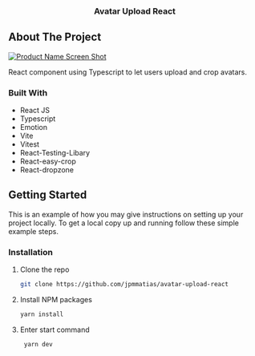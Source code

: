
<h3 align="center">Avatar Upload React</h3>

<!-- ABOUT THE PROJECT -->
## About The Project

[![Product Name Screen Shot][product-screenshot]](https://example.com)
<p>
 React component using Typescript to let users upload and crop avatars.

</p>



### Built With

* React JS
* Typescript
* Emotion
* Vite
* Vitest
* React-Testing-Libary
* React-easy-crop
* React-dropzone



<!-- GETTING STARTED -->
## Getting Started

This is an example of how you may give instructions on setting up your project locally.
To get a local copy up and running follow these simple example steps.


### Installation

1. Clone the repo
   ```sh
   git clone https://github.com/jpmmatias/avatar-upload-react
   ```
2. Install NPM packages
   ```sh
   yarn install
   ```
3. Enter start command 
   ```sh
    yarn dev
   ```




<!-- MARKDOWN LINKS & IMAGES -->
<!-- https://www.markdownguide.org/basic-syntax/#reference-style-links -->
[product-screenshot]: https://user-images.githubusercontent.com/36000474/187509201-f3c4cd4b-29d3-439e-9364-ca910dff5b16.png
